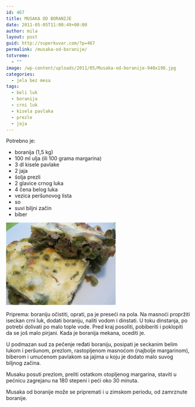 ```yaml
---
id: 467
title: MUSAKA OD BORANIJE
date: 2011-05-05T11:00:49+00:00
author: mila
layout: post
guid: http://superkuvar.com/?p=467
permalink: /musaka-od-boranije/
totvreme:
  - ""
image: /wp-content/uploads/2011/05/Musaka-od-boranije-940x198.jpg
categories:
  - jela bez mesa
tags:
  - beli luk
  - boranija
  - crni luk
  - kisela pavlaka
  - prezle
  - jaja
---
```

Potrebno je:

  * boranija (1,5 kg)
  * 100 ml ulja (ili 100 grama margarina)
  * 3 dl kisele pavlake
  * 2 jaja
  * šolja prezli
  * 2 glavice crnog luka
  * 4 čena belog luka
  * vezica peršunovog lista
  * so
  * suvi biljni začin
  * biber

<img class="alignnone size-medium wp-image-2512" title="Musaka od boranije" src="/wp-content/uploads/2011/05/Musaka-od-boranije-300x225.jpg" alt="" width="300" height="225" /> 

Priprema: boraniju očistiti, oprati, pa je preseći na pola. Na masnoći propržiti iseckan crni luk, dodati boraniju, naliti vodom i dinstati. U toku dinstanja, po potrebi dolivati po malo tople vode. Pred kraj posoliti, pobiberiti i poklopiti da se još malo pirjani. Kada je boranija mekana, ocediti je.

U podmazan sud za pečenje ređati boraniju, posipati je seckanim belim lukom i peršunom, prezlom, rastopljenom masnoćom (najbolje margarinom), biberom i umućenom pavlakom sa jajima u koju je dodato malo suvog biljnog začina.

Musaku posuti prezlom, preliti ostatkom otopljenog margarina, staviti u pećnicu zagrejanu na 180 stepeni i peći oko 30 minuta.

Musaka od boranije može se pripremati i u zimskom periodu, od zamrznute boranije.